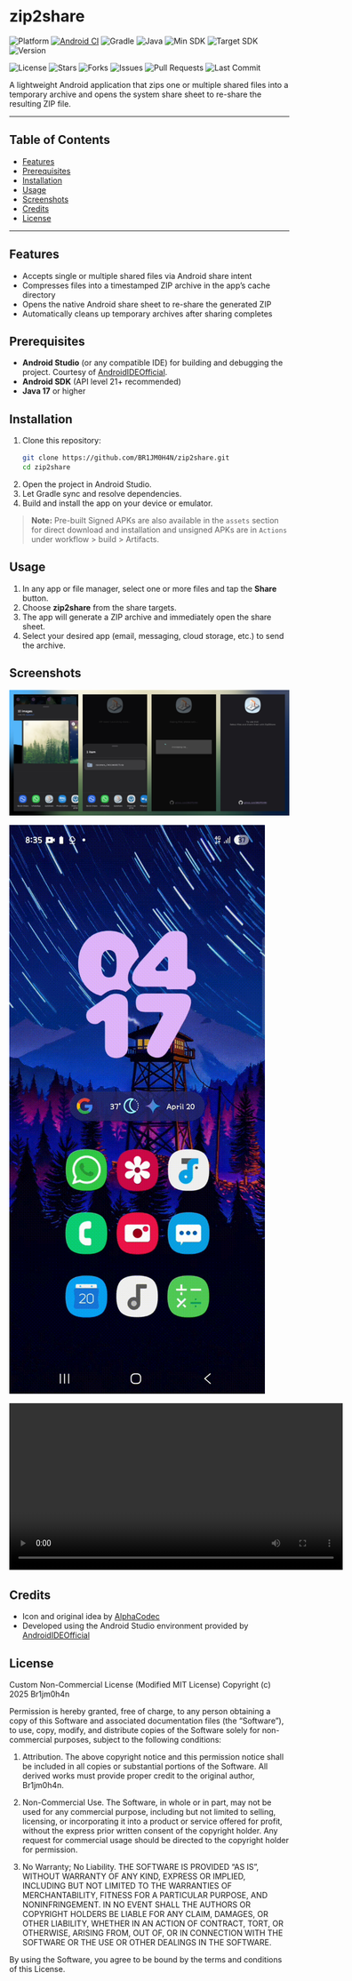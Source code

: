 # zip2share

![Platform](https://img.shields.io/badge/platform-Android-green.svg)
[![Android CI](https://github.com/BR1JM0H4N/zip2share/actions/workflows/android.yml/badge.svg)](https://github.com/BR1JM0H4N/zip2share/actions/workflows/android.yml)
![Gradle](https://img.shields.io/badge/build%20with-Gradle-02303A?logo=gradle)
![Java](https://img.shields.io/badge/Java-17-blue?logo=java)
![Min SDK](https://img.shields.io/badge/minSdk-21-brightgreen)
![Target SDK](https://img.shields.io/badge/targetSdk-34-blue)
![Version](https://img.shields.io/badge/version-3.0.0-yellow)

![License](https://img.shields.io/github/license/BR1JM0H4N/zip2share)
![Stars](https://img.shields.io/github/stars/BR1JM0H4N/zip2share?style=social)
![Forks](https://img.shields.io/github/forks/BR1JM0H4N/zip2share?style=social)
![Issues](https://img.shields.io/github/issues/BR1JM0H4N/zip2share)
![Pull Requests](https://img.shields.io/github/issues-pr/BR1JM0H4N/zip2share)
![Last Commit](https://img.shields.io/github/last-commit/BR1JM0H4N/zip2share)

A lightweight Android application that zips one or multiple shared files into a temporary archive and opens the system share sheet to re-share the resulting ZIP file.

---

## Table of Contents

- [Features](#features)
- [Prerequisites](#prerequisites)
- [Installation](#installation)
- [Usage](#usage)
- [Screenshots](#screenshots)
- [Credits](#credits)
- [License](#license)

---

## Features

- Accepts single or multiple shared files via Android share intent
- Compresses files into a timestamped ZIP archive in the app’s cache directory
- Opens the native Android share sheet to re-share the generated ZIP
- Automatically cleans up temporary archives after sharing completes

## Prerequisites

- **Android Studio** (or any compatible IDE) for building and debugging the project. Courtesy of [AndroidIDEOfficial](https://github.com/AndroidIDEOfficial).
- **Android SDK** (API level 21+ recommended)
- **Java 17** or higher

## Installation

1. Clone this repository:
   ```bash
   git clone https://github.com/BR1JM0H4N/zip2share.git
   cd zip2share
   ```
2. Open the project in Android Studio.
3. Let Gradle sync and resolve dependencies.
4. Build and install the app on your device or emulator.

> **Note:** Pre-built Signed APKs are also available in the `assets` section for direct download and installation and unsigned APKs are in `Actions` under workflow > build > Artifacts.

## Usage

1. In any app or file manager, select one or more files and tap the **Share** button.
2. Choose **zip2share** from the share targets.
3. The app will generate a ZIP archive and immediately open the share sheet.
4. Select your desired app (email, messaging, cloud storage, etc.) to send the archive.

## Screenshots

![Screenshot 1](https://github.com/BR1JM0H4N/zip2share/blob/main/Screenshots/20250420_181352.jpg)

![demo-gif](https://github.com/BR1JM0H4N/zip2share/blob/main/Screenshots/demo%20use.gif)

<video src="https://github.com/BR1JM0H4N/zip2share/blob/main/Screenshots/demo-vid.mp4" controls width="600"></video>

## Credits

- Icon and original idea by [AlphaCodec](https://github.com/AlphaCodec)
- Developed using the Android Studio environment provided by [AndroidIDEOfficial](https://github.com/AndroidIDEOfficial)

## License

Custom Non-Commercial License (Modified MIT License)
Copyright (c) 2025 Br1jm0h4n

Permission is hereby granted, free of charge, to any person obtaining a copy
of this Software and associated documentation files (the “Software”), to use,
copy, modify, and distribute copies of the Software solely for non-commercial
purposes, subject to the following conditions:

1. Attribution. The above copyright notice and this permission notice shall be
   included in all copies or substantial portions of the Software. All derived
   works must provide proper credit to the original author, Br1jm0h4n.

2. Non-Commercial Use. The Software, in whole or in part, may not be used for 
   any commercial purpose, including but not limited to selling, licensing, or 
   incorporating it into a product or service offered for profit, without the
   express prior written consent of the copyright holder. Any request for
   commercial usage should be directed to the copyright holder for permission.

3. No Warranty; No Liability. THE SOFTWARE IS PROVIDED “AS IS”, WITHOUT WARRANTY 
   OF ANY KIND, EXPRESS OR IMPLIED, INCLUDING BUT NOT LIMITED TO THE WARRANTIES 
   OF MERCHANTABILITY, FITNESS FOR A PARTICULAR PURPOSE, AND NONINFRINGEMENT. 
   IN NO EVENT SHALL THE AUTHORS OR COPYRIGHT HOLDERS BE LIABLE FOR ANY CLAIM, 
   DAMAGES, OR OTHER LIABILITY, WHETHER IN AN ACTION OF CONTRACT, TORT, OR 
   OTHERWISE, ARISING FROM, OUT OF, OR IN CONNECTION WITH THE SOFTWARE OR THE 
   USE OR OTHER DEALINGS IN THE SOFTWARE.

By using the Software, you agree to be bound by the terms and conditions of
this License.

